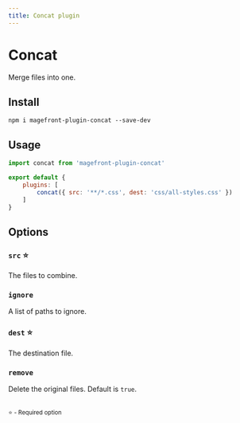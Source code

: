 ```yaml
---
title: Concat plugin
---
```


# Concat

Merge files into one.

## Install

```shell
npm i magefront-plugin-concat --save-dev
```

## Usage

```js
import concat from 'magefront-plugin-concat'

export default {
    plugins: [
        concat({ src: '**/*.css', dest: 'css/all-styles.css' })
    ]
}
```

## Options

### `src` ⭐

The files to combine.

### `ignore`

A list of paths to ignore.

### `dest` ⭐

The destination file.

### `remove`

Delete the original files. Default is `true`.

<br>
<small>⭐ - Required option</small>

